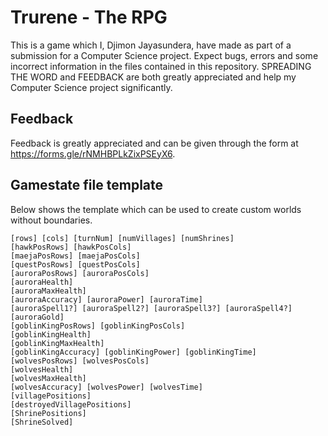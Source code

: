 # Trurene - The RPG

This is a game which I, Djimon Jayasundera, have made as part of a submission for a Computer Science project. Expect bugs, errors and some incorrect information in the files contained in this repository. SPREADING THE WORD and FEEDBACK are both greatly appreciated and help my Computer Science project significantly.

## Feedback

Feedback is greatly appreciated and can be given through the form at https://forms.gle/rNMHBPLkZixPSEyX6.

## Gamestate file template

Below shows the template which can be used to create custom worlds without boundaries.

    [rows] [cols] [turnNum] [numVillages] [numShrines]
    [hawkPosRows] [hawkPosCols] 
    [maejaPosRows] [maejaPosCols]
    [questPosRows] [questPosCols]
    [auroraPosRows] [auroraPosCols]
    [auroraHealth] 
    [auroraMaxHealth]
    [auroraAccuracy] [auroraPower] [auroraTime]
    [auroraSpell1?] [auroraSpell2?] [auroraSpell3?] [auroraSpell4?]
    [auroraGold]
    [goblinKingPosRows] [goblinKingPosCols]
    [goblinKingHealth] 
    [goblinKingMaxHealth]
    [goblinKingAccuracy] [goblinKingPower] [goblinKingTime]
    [wolvesPosRows] [wolvesPosCols]
    [wolvesHealth] 
    [wolvesMaxHealth]
    [wolvesAccuracy] [wolvesPower] [wolvesTime]
    [villagePositions]
    [destroyedVillagePositions]
    [ShrinePositions]
    [ShrineSolved]

